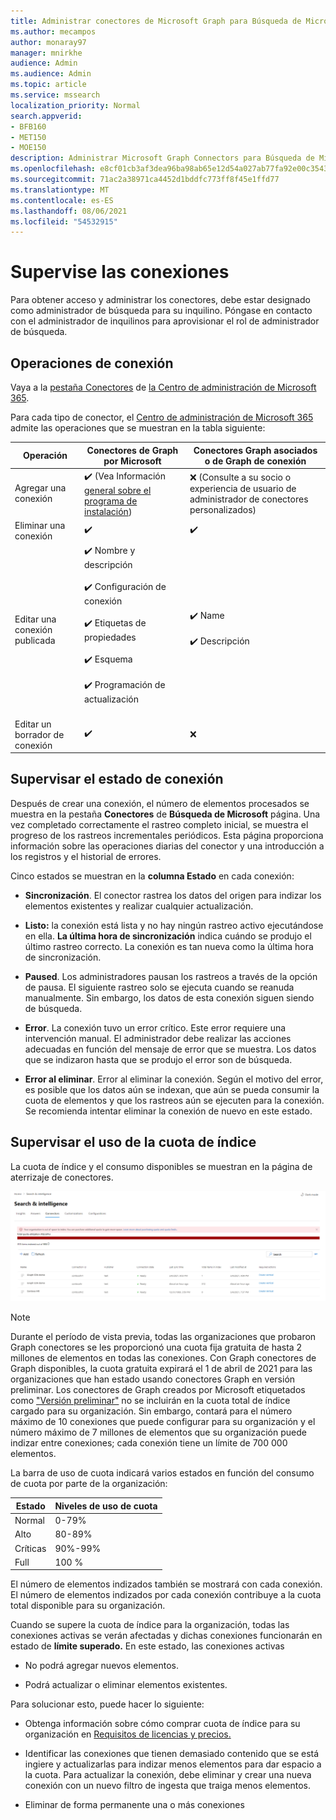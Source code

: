 ```yaml
---
title: Administrar conectores de Microsoft Graph para Búsqueda de Microsoft
ms.author: mecampos
author: monaray97
manager: mnirkhe
audience: Admin
ms.audience: Admin
ms.topic: article
ms.service: mssearch
localization_priority: Normal
search.appverid:
- BFB160
- MET150
- MOE150
description: Administrar Microsoft Graph Connectors para Búsqueda de Microsoft.
ms.openlocfilehash: e8cf01cb3af3dea96ba98ab65e12d54a027ab77fa92e00c354331ac887578b0f
ms.sourcegitcommit: 71ac2a38971ca4452d1bddfc773ff8f45e1ffd77
ms.translationtype: MT
ms.contentlocale: es-ES
ms.lasthandoff: 08/06/2021
ms.locfileid: "54532915"
---
```

<!-- markdownlint-disable no-inline-html -->

# <a name="monitor-your-connections"></a>Supervise las conexiones

Para obtener acceso y administrar los conectores, debe estar designado como administrador de búsqueda para su inquilino. Póngase en contacto con el administrador de inquilinos para aprovisionar el rol de administrador de búsqueda.

## <a name="connection-operations"></a>Operaciones de conexión

Vaya a la [pestaña Conectores](https://admin.microsoft.com/Adminportal/Home#/MicrosoftSearch/Connectors) de [la Centro de administración de Microsoft 365](https://admin.microsoft.com).

Para cada tipo de conector, el [Centro de administración de Microsoft 365](https://admin.microsoft.com) admite las operaciones que se muestran en la tabla siguiente:

Operación | Conectores de Graph por Microsoft | Conectores Graph asociados o de Graph de conexión
--- | --- | ---
Agregar una conexión | :heavy_check_mark: (Vea Información [general sobre el programa de instalación](configure-connector.md)) | :x: (Consulte a su socio o experiencia de usuario de administrador de conectores personalizados)
Eliminar una conexión | :heavy_check_mark: | :heavy_check_mark:
Editar una conexión publicada | :heavy_check_mark: Nombre y descripción<br></br> :heavy_check_mark: Configuración de conexión<br></br> :heavy_check_mark: Etiquetas de propiedades<br></br> :heavy_check_mark: Esquema<br></br> :heavy_check_mark: Programación de actualización<br></br> | :heavy_check_mark: Name<br></br> :heavy_check_mark: Descripción
Editar un borrador de conexión | :heavy_check_mark: | :x:

## <a name="monitor-your-connection-state"></a>Supervisar el estado de conexión

Después de crear una conexión, el número de elementos procesados se muestra en la pestaña **Conectores** de **Búsqueda de Microsoft** página. Una vez completado correctamente el rastreo completo inicial, se muestra el progreso de los rastreos incrementales periódicos. Esta página proporciona información sobre las operaciones diarias del conector y una introducción a los registros y el historial de errores.

Cinco estados se muestran en la **columna Estado** en cada conexión:

* **Sincronización**. El conector rastrea los datos del origen para indizar los elementos existentes y realizar cualquier actualización.

* **Listo:** la conexión está lista y no hay ningún rastreo activo ejecutándose en ella. **La última hora de sincronización** indica cuándo se produjo el último rastreo correcto. La conexión es tan nueva como la última hora de sincronización.

* **Paused**. Los administradores pausan los rastreos a través de la opción de pausa. El siguiente rastreo solo se ejecuta cuando se reanuda manualmente. Sin embargo, los datos de esta conexión siguen siendo de búsqueda.

* **Error**. La conexión tuvo un error crítico. Este error requiere una intervención manual. El administrador debe realizar las acciones adecuadas en función del mensaje de error que se muestra. Los datos que se indizaron hasta que se produjo el error son de búsqueda.

* **Error al eliminar**. Error al eliminar la conexión. Según el motivo del error, es posible que los datos aún se indexan, que aún se pueda consumir la cuota de elementos y que los rastreos aún se ejecuten para la conexión. Se recomienda intentar eliminar la conexión de nuevo en este estado.

## <a name="monitor-your-index-quota-utilization"></a>Supervisar el uso de la cuota de índice

La cuota de índice y el consumo disponibles se muestran en la página de aterrizaje de conectores.

![Barra de uso de cuota de índice](media/quota_utilization.png)
 
>[!NOTE]
>Durante el período de vista previa, todas las organizaciones que probaron Graph conectores se les proporcionó una cuota fija gratuita de hasta 2 millones de elementos en todas las conexiones. Con Graph conectores de Graph disponibles, la cuota gratuita expirará el 1 de abril de 2021 para las organizaciones que han estado usando conectores Graph en versión preliminar.
>Los conectores de Graph creados por Microsoft etiquetados como ["Versión preliminar"](./connectors-overview.md) no se incluirán en la cuota total de índice cargado para su organización. Sin embargo, contará para el número máximo de 10 conexiones que puede configurar para su organización y el número máximo de 7 millones de elementos que su organización puede indizar entre conexiones; cada conexión tiene un límite de 700 000 elementos. 

La barra de uso de cuota indicará varios estados en función del consumo de cuota por parte de la organización:

Estado | Niveles de uso de cuota
--- | --- 
Normal | 0-79%
Alto | 80-89%
Críticas | 90%-99%
Full | 100 %

<!-- 
![Quota utilization levels](media/connectors-quota-utilization-levels.png)
-->

El número de elementos indizados también se mostrará con cada conexión. El número de elementos indizados por cada conexión contribuye a la cuota total disponible para su organización.

Cuando se supere la cuota de índice para la organización, todas las conexiones activas se verán afectadas y dichas conexiones funcionarán en estado de **límite superado.** En este estado, las conexiones activas  

* No podrá agregar nuevos elementos.

* Podrá actualizar o eliminar elementos existentes.

Para solucionar esto, puede hacer lo siguiente:

* Obtenga información sobre cómo comprar cuota de índice para su organización en [Requisitos de licencias y precios.](licensing.md)

* Identificar las conexiones que tienen demasiado contenido que se está ingiere y actualizarlas para indizar menos elementos para dar espacio a la cuota. Para actualizar la conexión, debe eliminar y crear una nueva conexión con un nuevo filtro de ingesta que traiga menos elementos.

* Eliminar de forma permanente una o más conexiones
